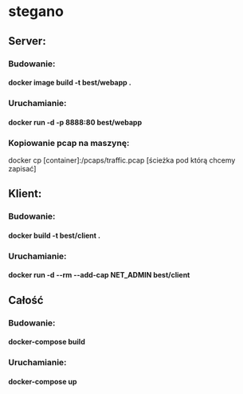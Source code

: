 # stegano

## Server:

### Budowanie:
#### docker image build -t best/webapp .

### Uruchamianie:
#### docker run -d -p 8888:80 best/webapp

### Kopiowanie pcap na maszynę:
docker cp [container]:/pcaps/traffic.pcap [ścieżka pod którą chcemy zapisać]

## Klient:

### Budowanie:
#### docker build -t best/client .

### Uruchamianie:
#### docker run -d --rm --add-cap NET_ADMIN best/client

## Całość

### Budowanie:
#### docker-compose build

### Uruchamianie:
#### docker-compose up